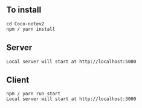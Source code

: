 ## To install
```git clone https://github.com/Keejv/Coco-notev2.git
cd Coco-notev2
npm / yarn install
```

## Server
```npm / yarn run server
Local server will start at http://localhost:5000
```

## Client
```cd Coco-notev2/client
npm / yarn run start
Local server will start at http://localhost:3000
```
